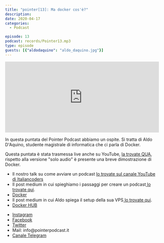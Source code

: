 ```yaml
---
title: "pointer[13]: Ma docker cos'è?"
description:
date: 2020-04-17
categories:
  - Podcast

episode: 13
podcast: records/Pointer13.mp3
type: episode
guests: [{"aldodaquino": "aldo_daquino.jpg"}]
---
```


<p><iframe src="https://open.spotify.com/embed-podcast/episode/1FGlhAU6QqkglGEebHMno6" allowtransparency="true" allow="encrypted-media" width="100%" height="232" frameborder="0"></iframe></p>

<!-- wp:paragraph -->
<p>In questa puntata del Pointer Podcast abbiamo un ospite. Si tratta di Aldo D'Aquino, studente magistrale di informatica che ci parla di Docker.</p>
<!-- /wp:paragraph -->

<!-- wp:paragraph -->
<p>Questa puntata è stata trasmessa live anche su YouTube, <a href="https://www.youtube.com/watch?v=QZg5Vjo3rWY">la trovate QUA</a>, rispetto alla versione "solo audio" è presente una breve dimostrazione di Docker.</p>
<!-- /wp:paragraph -->

<!-- wp:list -->
<ul><li>Il nostro talk su come avviare un podcast <a href="https://www.youtube.com/watch?v=M8DJQplc-3E">lo trovate sul canale YouTube di Italiancoders</a></li><li>Il post medium in cui spieghiamo i passaggi per creare un podcast<a href="https://medium.com/@Tankado95/come-abbiamo-avviato-un-podcast-dalla-creazione-del-sito-a-spotify-e-apple-podcast-147ab128cdda"> lo trovate qui</a>.</li><li><a href="https://www.docker.com">Docker</a></li><li>Il post medium in cui Aldo spiega il setup della sua VPS<a href="https://medium.com/@daquinoaldo/my-server-setup-reverse-proxy-and-free-ssl-thanks-to-traefik-and-docker-4e7fa161e30f"> lo trovate qui</a>.</li><li><a href="https://hub.docker.com">Docker HUB</a></li></ul>
<!-- /wp:list -->

<!-- wp:list -->
<ul><li><a href="https://www.instagram.com/pointerpodcast/">Instagram</a></li><li><a href="https://www.facebook.com/pointerPodcast/">Facebook</a></li><li><a href="https://twitter.com/PointerPodcast">Twitter</a></li><li>Mail: info@pointerpodcast.it</li><li><a href="https://t.me/PointerPodcast">Canale Telegram</a></li></ul>
<!-- /wp:list -->